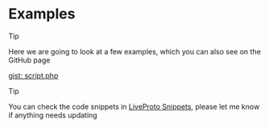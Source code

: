 # Examples

> [!TIP]
> Here we are going to look at a few examples, which you can also see on the GitHub page

[gist: script.php](https://raw.githubusercontent.com/Tak-Pesar/Tron/refs/heads/main/example/createTransaction.php ':include :type=code')

> [!TIP]
> You can check the code snippets in [LiveProto Snippets](https://t.me/LiveProtoSnippets), please let me know if anything needs updating

